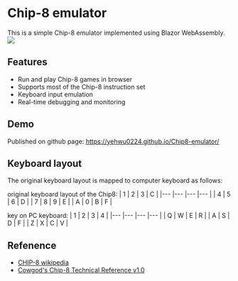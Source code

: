 # Chip-8 emulator
This is a simple Chip-8 emulator implemented using Blazor WebAssembly.
![](https://imgur.com/4mrG8TJ.jpg)

## Features
- Run and play Chip-8 games in browser
- Supports most of the Chip-8 instruction set
- Keyboard input emulation
- Real-time debugging and monitoring

## Demo
Published on github page: https://yehwu0224.github.io/Chip8-emulator/

## Keyboard layout
The original keyboard layout is mapped to computer keyboard as follows:

original keyboard layout of the Chip8:
| 1 	| 2 	| 3 	| C 	|
|---	|---	|---	|---	|
| 4 	| 5 	| 6 	| D 	|
| 7 	| 8 	| 9 	| E 	|
| A 	| 0 	| B 	| F 	|

key on PC keyboard:
| 1 	| 2 	| 3 	| 4 	|
|---	|---	|---	|---	|
| Q 	| W 	| E 	| R 	|
| A 	| S 	| D 	| F 	|
| Z 	| X 	| C 	| V 	|

## Refenence
- [CHIP-8 wikipedia](https://en.wikipedia.org/wiki/CHIP-8)
- [Cowgod's Chip-8 Technical Reference v1.0](http://devernay.free.fr/hacks/chip8/C8TECH10.HTM)
